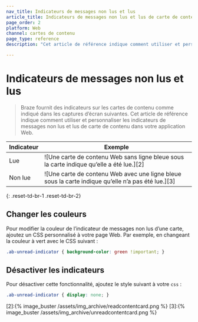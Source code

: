 ```yaml
---
nav_title: Indicateurs de messages non lus et lus
article_title: Indicateurs de messages non lus et lus de carte de contenu pour le Web
page_order: 2
platform: Web
channel: cartes de contenu
page_type: reference
description: "Cet article de référence indique comment utiliser et personnaliser les indicateurs de messages non lus et lus de carte de contenu dans votre application Web."

---
```


# Indicateurs de messages non lus et lus

> Braze fournit des indicateurs sur les cartes de contenu comme indiqué dans les captures d’écran suivantes. Cet article de référence indique comment utiliser et personnaliser les indicateurs de messages non lus et lus de carte de contenu dans votre application Web.

|Indicateur|Exemple |
|---|---|
| Lue | ![Une carte de contenu Web sans ligne bleue sous la carte indique qu’elle a été lue.][2] |
| Non lue | ![Une carte de contenu Web avec une ligne bleue sous la carte indique qu’elle n’a pas été lue.][3] |
{: .reset-td-br-1 .reset-td-br-2}

## Changer les couleurs

Pour modifier la couleur de l’indicateur de messages non lus d’une carte, ajoutez un CSS personnalisé à votre page Web. Par exemple, en changeant la couleur à vert avec le CSS suivant :

```css
.ab-unread-indicator { background-color: green !important; }
```

## Désactiver les indicateurs

Pour désactiver cette fonctionnalité, ajoutez le style suivant à votre `css` :

```css
.ab-unread-indicator { display: none; }
```

[2]:{% image_buster /assets/img_archive/readcontentcard.png %}
[3]:{% image_buster /assets/img_archive/unreadcontentcard.png %}
